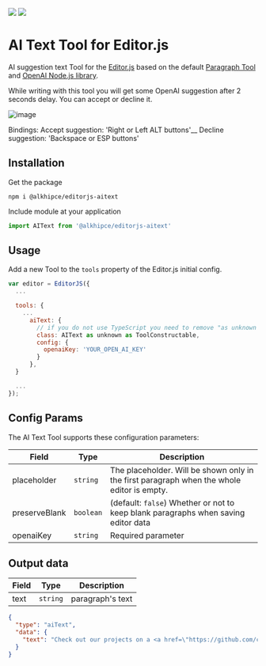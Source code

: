 [![](https://flat.badgen.net/npm/v/@alkhipce/editorjs-aitext?icon=npm)](https://www.npmjs.com/package/@alkhipce/editorjs-aitext)
[![](https://flat.badgen.net/github/stars/etozhealkhipce/@alkhipce/editorjs-aitext)](https://github.com/etozhealkhipce/@alkhipce/editorjs-aitext)

# AI Text Tool for Editor.js

AI suggestion text Tool for the [Editor.js](https://ifmo.su/editor) based on the default [Paragraph Tool](https://github.com/editor-js/paragraph/tree/master) and [OpenAI Node.js library](https://github.com/openai/openai-node).

While writing with this tool you will get some OpenAI suggestion after 2 seconds delay. You can accept or decline it.

![image](https://github.com/etozhealkhipce/editorjs-aitext/assets/38625168/ebedb41d-085c-4046-af02-d498babf6395)

Bindings:
Accept suggestion: 'Right or Left ALT buttons'__
Decline suggestion: 'Backspace or ESP buttons'

## Installation

Get the package

```shell
npm i @alkhipce/editorjs-aitext
```

Include module at your application

```javascript
import AIText from '@alkhipce/editorjs-aitext'
```

## Usage

Add a new Tool to the `tools` property of the Editor.js initial config.

```javascript
var editor = EditorJS({
  ...

  tools: {
    ...
      aiText: {
        // if you do not use TypeScript you need to remove "as unknown as ToolConstructable" construction
        class: AIText as unknown as ToolConstructable,
        config: {
          openaiKey: 'YOUR_OPEN_AI_KEY'
        }
      },
  }

  ...
});
```

## Config Params

The AI Text Tool supports these configuration parameters:

| Field         | Type      | Description                                                                                |
| ------------- | --------- | ------------------------------------------------------------------------------------------ |
| placeholder   | `string`  | The placeholder. Will be shown only in the first paragraph when the whole editor is empty. |
| preserveBlank | `boolean` | (default: `false`) Whether or not to keep blank paragraphs when saving editor data         |
| openaiKey     | `string`  | Required parameter                                                                         |

## Output data

| Field | Type     | Description      |
| ----- | -------- | ---------------- |
| text  | `string` | paragraph's text |

```json
{
  "type": "aiText",
  "data": {
    "text": "Check out our projects on a <a href=\"https://github.com/codex-team\">GitHub page</a>."
  }
}
```
